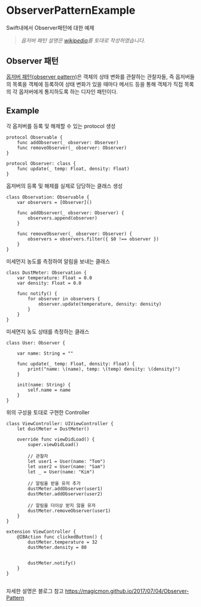 # ObserverPatternExample
Swift내에서 Observer패턴에 대한 예제

> *옵저버 패턴 설명은 [wikipedia](https://ko.wikipedia.org/wiki/%EC%98%B5%EC%84%9C%EB%B2%84_%ED%8C%A8%ED%84%B4)를 토대로 작성하였습니다.*


## Observer 패턴
[옵저버 패턴(observer pattern)](https://ko.wikipedia.org/wiki/%EC%98%B5%EC%84%9C%EB%B2%84_%ED%8C%A8%ED%84%B4)은 객체의 상태 변화를 관찰하는 관찰자들, 즉 옵저버들의 목록을 객체에 등록하여 상태 변화가 있을 때마다 메서드 등을 통해 객체가 직접 목록의 각 옵저버에게 통지하도록 하는 디자인 패턴이다.

## Example
각 옵저버를 등록 및 해제할 수 있는 protocol 생성
```
protocol Observable {
    func addObserver(_ observer: Observer)
    func removeObserver(_ observer: Observer)
}

protocol Observer: class {
    func update(_ temp: Float, density: Float)
}
```

옵저버의 등록 및 해제를 실제로 담당하는 클래스 생성
```
class Observation: Observable {
    var observers = [Observer]()

    func addObserver(_ observer: Observer) {
        observers.append(observer)
    }

    func removeObserver(_ observer: Observer) {
        observers = observers.filter({ $0 !== observer })
    }
}
```

미세먼지 농도를 측정하여 알림을 보내는 클래스
```
class DustMeter: Observation {
    var temperature: Float = 0.0
    var density: Float = 0.0

    func notify() {
        for observer in observers {
            observer.update(temperature, density: density)
        }
    }
}
```

미세면지 농도 상태를 측정하는 클래스
```
class User: Observer {

    var name: String = ""

    func update(_ temp: Float, density: Float) {
        print("name: \(name), temp: \(temp) density: \(density)")
    }

    init(name: String) {
        self.name = name
    }
}
```

위의 구성을 토대로 구현한 Controller
```
class ViewController: UIViewController {
    let dustMeter = DustMeter()

    override func viewDidLoad() {
        super.viewDidLoad()

        // 관찰자
        let user1 = User(name: "Tom")
        let user2 = User(name: "Sam")
        let _ = User(name: "Kim")

        // 알림을 받을 유저 추가
        dustMeter.addObserver(user1)
        dustMeter.addObserver(user2)

        // 알림을 더이상 받지 않을 유저
        dustMeter.removeObserver(user1)
    }
}

extension ViewController {
    @IBAction func clickedButton() {
        dustMeter.temperature = 32
        dustMeter.density = 80


        dustMeter.notify()
    }
}
```

## 
자세한 설명은 블로그 참고
https://magicmon.github.io/2017/07/04/Observer-Pattern
